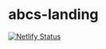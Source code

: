 # abcs-landing

[![Netlify Status](https://api.netlify.com/api/v1/badges/63d3a0b4-b525-4c60-86e8-3eb0e387ce2c/deploy-status)](https://app.netlify.com/projects/abcs-myhero/deploys)

